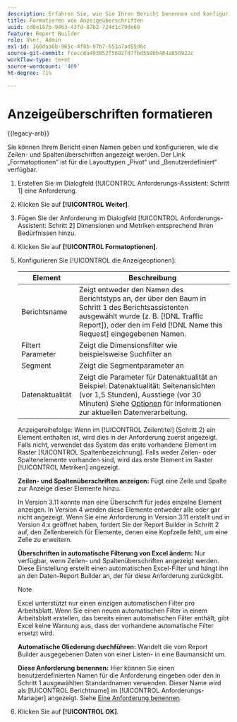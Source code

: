 ```yaml
---
description: Erfahren Sie, wie Sie Ihren Bericht benennen und konfigurieren, wie Zeilen- und Spaltenüberschriften angezeigt werden.
title: Formatieren von Anzeigeüberschriften
uuid: cd0e167b-9463-43fd-87b2-724d1c79de68
feature: Report Builder
role: User, Admin
exl-id: 168daa6b-965c-4f8b-97b7-651a7ad55d6c
source-git-commit: fcecc8a493852f5682fd7fbd5b9bb484a850922c
workflow-type: tm+mt
source-wordcount: '409'
ht-degree: 71%

---
```


# Anzeigeüberschriften formatieren

{{legacy-arb}}

Sie können Ihrem Bericht einen Namen geben und konfigurieren, wie die Zeilen- und Spaltenüberschriften angezeigt werden. Der Link „Formatoptionen“ ist für die Layouttypen „Pivot“ und „Benutzerdefiniert“ verfügbar.

1. Erstellen Sie im Dialogfeld [!UICONTROL Anforderungs-Assistent: Schritt 1] eine Anforderung.
1. Klicken Sie auf **[!UICONTROL Weiter]**.
1. Fügen Sie der Anforderung im Dialogfeld [!UICONTROL Anforderungs-Assistent: Schritt 2] Dimensionen und Metriken entsprechend Ihren Bedürfnissen hinzu.
1. Klicken Sie auf **[!UICONTROL Formatoptionen]**.
1. Konfigurieren Sie [!UICONTROL die Anzeigeoptionen]:

   | Element | Beschreibung |
   |--- |--- |
   | Berichtsname | Zeigt entweder den Namen des Berichtstyps an, der über den Baum in Schritt 1 des Berichtsassistenten ausgewählt wurde (z. B. [!DNL Traffic Report]), oder den im Feld [!DNL Name this Request] eingegebenen Namen. |
   | Filtert Parameter | Zeigt die Dimensionsfilter wie beispielsweise Suchfilter an |
   | Segment | Zeigt die Segmentparameter an |
   | Datenaktualität | Zeigt die Parameter für Datenaktualität an Beispiel:    Datenaktualität: Seitenansichten (vor 1,5 Stunden), Ausstiege (vor 30 Minuten) Siehe [Optionen](/help/analyze/legacy-report-builder/options.md) für Informationen zur aktuellen Datenverarbeitung. |

   Anzeigereihefolge: Wenn im [!UICONTROL Zeilentitel] (Schritt 2) ein Element enthalten ist, wird dies in der Anforderung zuerst angezeigt. Falls nicht, verwendet das System das erste vorhandene Element im Raster [!UICONTROL Spaltenbezeichnung]. Falls weder Zeilen- oder Spaltenelemente vorhanden sind, wird das erste Element im Raster [!UICONTROL Metriken] angezeigt.

   **Zeilen- und Spaltenüberschriften anzeigen:** Fügt eine Zeile und Spalte zur Anzeige dieser Elemente hinzu.

   In Version 3.11 konnte man eine Überschrift für jedes einzelne Element anzeigen. In Version 4 werden diese Elemente entweder alle oder gar nicht angezeigt. Wenn Sie eine Anforderung in Version 3.11 erstellt und in Version 4.x geöffnet haben, fordert Sie der Report Builder in Schritt 2 auf, den Zellenbereich für Elemente, denen eine Kopfzeile fehlt, um eine Zelle zu erweitern.

   **Überschriften in automatische Filterung von Excel ändern:** Nur verfügbar, wenn Zeilen- und Spaltenüberschriften angezeigt werden. Diese Einstellung erstellt einen automatischen Excel-Filter und hängt ihn an den Daten-Report Builder an, der für diese Anforderung zurückgibt.

   >[!NOTE]
   >
   >Excel unterstützt nur einen einzigen automatischen Filter pro Arbeitsblatt. Wenn Sie einen neuen automatischen Filter in einem Arbeitsblatt erstellen, das bereits einen automatischen Filter enthält, gibt Excel keine Warnung aus, dass der vorhandene automatische Filter ersetzt wird.

   **Automatische Gliederung durchführen:** Wandelt die vom Report Builder ausgegebenen Daten von einer Listen- in eine Baumansicht um.

   **Diese Anforderung benennen:** Hier können Sie einen benutzerdefinierten Namen für die Anforderung eingeben oder den in Schritt 1 ausgewählten Standardnamen verwenden. Dieser Name wird als [!UICONTROL Berichtname] im [!UICONTROL Anforderungs-Manager] angezeigt. Siehe [Eine Anforderung benennen](/help/analyze/legacy-report-builder/layout/name-a-request.md).

1. Klicken Sie auf **[!UICONTROL OK]**.
